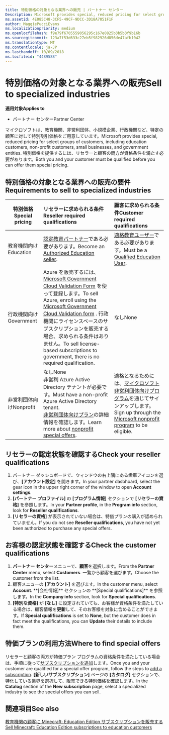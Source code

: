 ```yaml
---
title: 特別価格の対象となる業界への販売 | パートナー センター
Description: Microsoft provides special, reduced pricing for select groups of customers, including education customers, non-profit customers, and government users.
ms.assetid: 4E085C48-3CF5-49CF-9DCC-3D18A7051F1F
author: MaggiePucciEvans
ms.localizationpriority: medium
ms.openlocfilehash: f9e79f6705559056295c167e0825b3b5b3f9b16b
ms.sourcegitcommit: 123a7f53d633c27eb5f982926d856de47afb1042
ms.translationtype: MT
ms.contentlocale: ja-JP
ms.lasthandoff: 10/09/2018
ms.locfileid: "4489588"
---
```

# <a name="sell-to-specialized-industries"></a><span data-ttu-id="126c1-102">特別価格の対象となる業界への販売</span><span class="sxs-lookup"><span data-stu-id="126c1-102">Sell to specialized industries</span></span>

**<span data-ttu-id="126c1-103">適用対象</span><span class="sxs-lookup"><span data-stu-id="126c1-103">Applies to</span></span>**

-  <span data-ttu-id="126c1-104">パートナー センター</span><span class="sxs-lookup"><span data-stu-id="126c1-104">Partner Center</span></span>

<span data-ttu-id="126c1-105">マイクロソフトは、教育機関、非営利団体、小規模企業、行政機関など、特定の顧客に対して特別割引価格をご用意しています。</span><span class="sxs-lookup"><span data-stu-id="126c1-105">Microsoft provides special, reduced pricing for select groups of customers, including education customers, non-profit customers, small businesses, and government entities.</span></span> <span data-ttu-id="126c1-106">特別価格を提供するには、リセラーと顧客の両方が資格条件を満たす必要があります。</span><span class="sxs-lookup"><span data-stu-id="126c1-106">Both you and your customer must be qualified before you can offer them special pricing.</span></span> 

## <a name="requirements-to-sell-to-specialized-industries"></a><span data-ttu-id="126c1-107">特別価格の対象となる業界への販売の要件</span><span class="sxs-lookup"><span data-stu-id="126c1-107">Requirements to sell to specialized industries</span></span>

|**<span data-ttu-id="126c1-108">特別価格</span><span class="sxs-lookup"><span data-stu-id="126c1-108">Special pricing</span></span>**   |**<span data-ttu-id="126c1-109">リセラーに求められる条件</span><span class="sxs-lookup"><span data-stu-id="126c1-109">Reseller required qualifications</span></span>**   |**<span data-ttu-id="126c1-110">顧客に求められる条件</span><span class="sxs-lookup"><span data-stu-id="126c1-110">Customer required qualifications</span></span>**   |
|----------------------------|:---------------------------------|:------------------------------------------|
|<span data-ttu-id="126c1-111">教育機関向け</span><span class="sxs-lookup"><span data-stu-id="126c1-111">Education</span></span>   |<span data-ttu-id="126c1-112">[認定教育パートナー](https://www.mepn.com)である必要があります。</span><span class="sxs-lookup"><span data-stu-id="126c1-112">Become an [Authorized Education seller](https://www.mepn.com).</span></span>   | <span data-ttu-id="126c1-113">[適格教育ユーザー](http://www.microsoftvolumelicensing.com/DocumentSearch.aspx?Mode=3&DocumentTypeId=7)である必要があります。</span><span class="sxs-lookup"><span data-stu-id="126c1-113">Must be a [Qualified Education User](http://www.microsoftvolumelicensing.com/DocumentSearch.aspx?Mode=3&DocumentTypeId=7).</span></span>   |
|<span data-ttu-id="126c1-114">行政機関向け</span><span class="sxs-lookup"><span data-stu-id="126c1-114">Government</span></span>   |<span data-ttu-id="126c1-115">Azure を販売するには、[Microsoft Government Cloud Validation Form](http://azuregov.microsoft.com/csp) を使って登録します。</span><span class="sxs-lookup"><span data-stu-id="126c1-115">To sell Azure, enroll using the [Microsoft Government Cloud Validation form](http://azuregov.microsoft.com/csp) .</span></span> <span data-ttu-id="126c1-116">行政機関にライセンスベースのサブスクリプションを販売する場合、求められる条件はありません。</span><span class="sxs-lookup"><span data-stu-id="126c1-116">To sell license-based subscriptions to government, there is no required qualification.</span></span>|   <span data-ttu-id="126c1-117">なし</span><span class="sxs-lookup"><span data-stu-id="126c1-117">None</span></span>|
|<span data-ttu-id="126c1-118">非営利団体向け</span><span class="sxs-lookup"><span data-stu-id="126c1-118">Nonprofit</span></span>  |<span data-ttu-id="126c1-119">なし</span><span class="sxs-lookup"><span data-stu-id="126c1-119">None</span></span><br><span data-ttu-id="126c1-120">非営利 Azure Active Directory テナントが必要です。</span><span class="sxs-lookup"><span data-stu-id="126c1-120">Must have a non-profit Azure Active Directory tenant.</span></span><br><span data-ttu-id="126c1-121">[非営利団体向けプラン](https://assetsprod.microsoft.com/mpn/en-us/nonprofit-skus-in-csp-faq.pdf)の詳細情報を確認します。</span><span class="sxs-lookup"><span data-stu-id="126c1-121">Learn more about [nonprofit special offers](https://assetsprod.microsoft.com/mpn/en-us/nonprofit-skus-in-csp-faq.pdf).</span></span>   |<span data-ttu-id="126c1-122">適格となるためには、[マイクロソフト非営利団体向けプログラム](https://nonprofit.microsoft.com/#/register)を通じてサインアップします。</span><span class="sxs-lookup"><span data-stu-id="126c1-122">Sign up through the [Microsoft nonprofit program](https://nonprofit.microsoft.com/#/register) to be eligible.</span></span>   |


## <a name="check-your-reseller-qualifications"></a><span data-ttu-id="126c1-123">リセラーの認定状態を確認する</span><span class="sxs-lookup"><span data-stu-id="126c1-123">Check your reseller qualifications</span></span>

1.  <span data-ttu-id="126c1-124">パートナー ダッシュボードで、ウィンドウの右上隅にある歯車アイコンを選び、**[アカウント設定]** を開きます。</span><span class="sxs-lookup"><span data-stu-id="126c1-124">In your partner dasbhoard, select the gear icon in the upper right corner of the window to open **Account settings**.</span></span>
2.  <span data-ttu-id="126c1-125">**[パートナー プロファイル]** の **[プログラム情報]** セクションで **[リセラーの資格]** を参照します。</span><span class="sxs-lookup"><span data-stu-id="126c1-125">In your **Partner profile**, in the **Program info** section, look for **Reseller qualifications**.</span></span>
3.  <span data-ttu-id="126c1-126">**[リセラーの資格]** が表示されていない場合は、特価プランの購入が認められていません。</span><span class="sxs-lookup"><span data-stu-id="126c1-126">If you do not see **Reseller qualifications**, you have not yet been authorized to purchase any special offers.</span></span>

## <a name="check-the-customer-qualifications"></a><span data-ttu-id="126c1-127">お客様の認定状態を確認する</span><span class="sxs-lookup"><span data-stu-id="126c1-127">Check the customer qualifications</span></span>

1.  <span data-ttu-id="126c1-128">**パートナー センター**メニューで、**顧客**を選択します。</span><span class="sxs-lookup"><span data-stu-id="126c1-128">From the **Partner Center** menu, select **Customers**.</span></span> <span data-ttu-id="126c1-129">一覧から顧客を選びます。</span><span class="sxs-lookup"><span data-stu-id="126c1-129">Choose the customer from the list.</span></span>
2.  <span data-ttu-id="126c1-130">顧客メニューの **[アカウント]** を選びます。</span><span class="sxs-lookup"><span data-stu-id="126c1-130">In the customer menu, select **Account**.</span></span> <span data-ttu-id="126c1-131">
          \*\*[会社情報]\*\* セクションの \*\*[Special qualifications]** を参照します。</span><span class="sxs-lookup"><span data-stu-id="126c1-131">In the **Company info** section, look for **Special qualifications**.</span></span>
3.  <span data-ttu-id="126c1-132">**[特別な資格]** が **[なし]** に設定されていても、お客様が資格条件を満たしている場合は、顧客情報を**更新**して、そのお客様を対象に含めることができます。</span><span class="sxs-lookup"><span data-stu-id="126c1-132">If **Special qualifications** is set to **None**, but the customer does in fact meet the qualifications, you can **Update** their details to include them.</span></span>

## <a name="where-to-find-special-offers"></a><span data-ttu-id="126c1-133">特価プランの利用方法</span><span class="sxs-lookup"><span data-stu-id="126c1-133">Where to find special offers</span></span>

<span data-ttu-id="126c1-134">リセラーと顧客の両方が特価プラン プログラムの資格条件を満たしている場合は、手順に従って[サブスクリプションを追加](create-a-new-subscription.md)します。</span><span class="sxs-lookup"><span data-stu-id="126c1-134">Once you and your customer are qualified for a special offer program, follow the steps to [add a subscription](create-a-new-subscription.md).</span></span> <span data-ttu-id="126c1-135">**[新しいサブスクリプション]** ページの **[カタログ]** セクションで、特化している業界を選択して、販売できる特別価格を確認します。</span><span class="sxs-lookup"><span data-stu-id="126c1-135">In the **Catalog** section of the **New subscription** page, select a specialized industry to see the special offers you can sell.</span></span>

## <a name="see-also"></a><span data-ttu-id="126c1-136">関連項目</span><span class="sxs-lookup"><span data-stu-id="126c1-136">See also</span></span>

[<span data-ttu-id="126c1-137">教育機関の顧客に Minecraft: Education Edition サブスクリプションを販売する</span><span class="sxs-lookup"><span data-stu-id="126c1-137">Sell Minecraft: Education Edition subscriptions to education customers</span></span>](minecraft-subscriptions.md)


 

 

 



